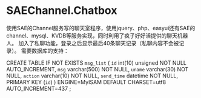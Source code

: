SAEChannel.Chatbox
==================

使用SAE的Channel服务写的聊天室程序，使用jquery、php、easyui还有SAE的channel、mysql、KVDB等服务实现，同时利用了疯子好好活提供的聊天机器人。
加入了私聊功能，登录之后显示最后40条聊天记录（私聊内容不会被记录）。
需要数据库的支持：

CREATE TABLE IF NOT EXISTS `msg_list` (
  `id` int(10) unsigned NOT NULL AUTO_INCREMENT,
  `msg` varchar(500) NOT NULL,
  `uname` varchar(30) NOT NULL,
  `action` varchar(10) NOT NULL,
  `send_time` datetime NOT NULL,
  PRIMARY KEY (`id`)
) ENGINE=MyISAM  DEFAULT CHARSET=utf8 AUTO_INCREMENT=437 ;
